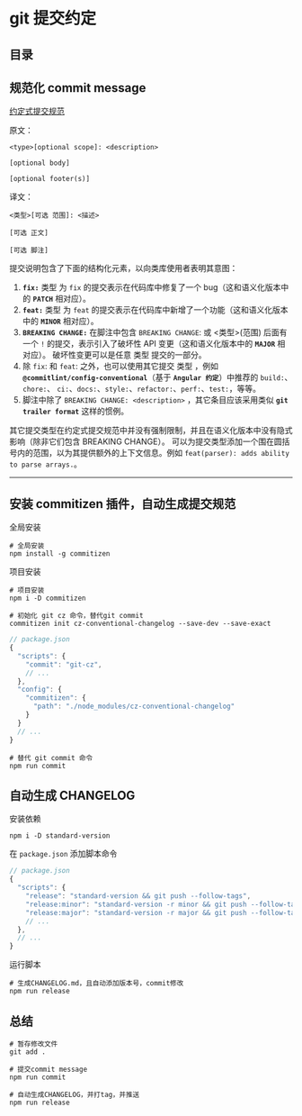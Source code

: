 # git 提交约定

## 目录

## 规范化 commit message

[约定式提交规范](https://www.conventionalcommits.org/zh-hans/v1.0.0/)

原文：

```doc
<type>[optional scope]: <description>

[optional body]

[optional footer(s)]
```

译文：

```doc
<类型>[可选 范围]: <描述>

[可选 正文]

[可选 脚注]
```

提交说明包含了下面的结构化元素，以向类库使用者表明其意图：

1. **`fix:`** 类型 为 `fix` 的提交表示在代码库中修复了一个 bug（这和语义化版本中的 **`PATCH`** 相对应）。
1. **`feat:`** 类型 为 `feat` 的提交表示在代码库中新增了一个功能（这和语义化版本中的 **`MINOR`** 相对应）。
1. **`BREAKING CHANGE:`** 在脚注中包含 `BREAKING CHANGE`: 或 <类型>(范围) 后面有一个 `!` 的提交，表示引入了破坏性 API 变更（这和语义化版本中的 **`MAJOR`** 相对应）。 破坏性变更可以是任意 类型 提交的一部分。
1. 除 `fix`: 和 `feat`: 之外，也可以使用其它提交 类型 ，例如 **`@commitlint/config-conventional`**（基于 **`Angular 约定`**）中推荐的 `build:`、`chore:`、 `ci:`、`docs:`、`style:`、`refactor:`、`perf:`、`test:`，等等。
1. 脚注中除了 `BREAKING CHANGE: <description>` ，其它条目应该采用类似 **`git trailer format`** 这样的惯例。

其它提交类型在约定式提交规范中并没有强制限制，并且在语义化版本中没有隐式影响（除非它们包含 BREAKING CHANGE）。 可以为提交类型添加一个围在圆括号内的范围，以为其提供额外的上下文信息。例如 `feat(parser): adds ability to parse arrays.`。

---

## 安装 commitizen 插件，自动生成提交规范

全局安装

```shell
# 全局安装
npm install -g commitizen
```

项目安装

```shell
# 项目安装
npm i -D commitizen
```

```shell
# 初始化 git cz 命令，替代git commit
commitizen init cz-conventional-changelog --save-dev --save-exact
```

```ts
// package.json
{
  "scripts": {
    "commit": "git-cz",
    // ...
  },
  "config": {
    "commitizen": {
      "path": "./node_modules/cz-conventional-changelog"
    }
  }
  // ...
}
```

```shell
# 替代 git commit 命令
npm run commit
```

## 自动生成 CHANGELOG

安装依赖

```shell
npm i -D standard-version
```

在 `package.json` 添加脚本命令

```ts
// package.json
{
  "scripts": {
    "release": "standard-version && git push --follow-tags",
    "release:minor": "standard-version -r minor && git push --follow-tags",
    "release:major": "standard-version -r major && git push --follow-tags"
    // ...
  },
  // ...
}
```

运行脚本

```shell
# 生成CHANGELOG.md，且自动添加版本号，commit修改
npm run release
```

## 总结

```shell
# 暂存修改文件
git add .

# 提交commit message
npm run commit

# 自动生成CHANGELOG，并打tag，并推送
npm run release
```
